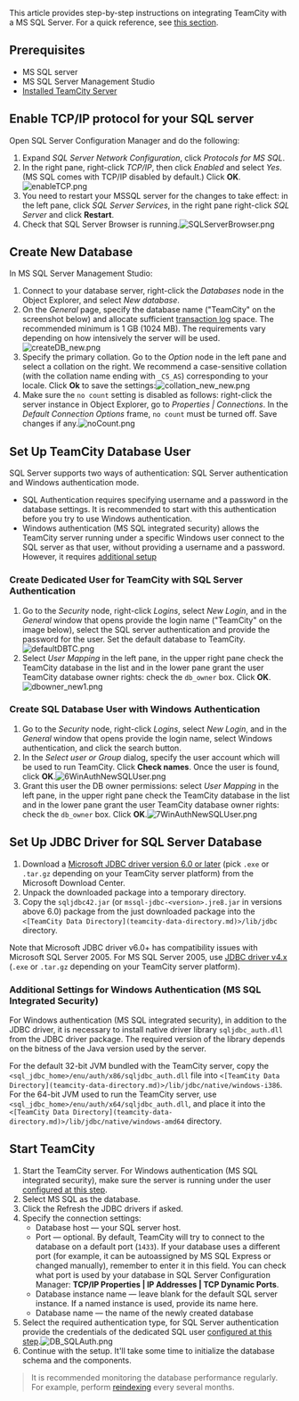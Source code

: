 [//]: # (title: Setting up TeamCity with MS SQL Server)
[//]: # (auxiliary-id: Setting up TeamCity with MS SQL Server)

This article provides step-by-step instructions on integrating TeamCity with a MS SQL Server. For a quick reference, see [this section](set-up-external-database.md#Microsoft+SQL+Server).

## Prerequisites

* MS SQL server
* MS SQL Server Management Studio
* [Installed TeamCity Server](install-and-start-teamcity-server.md)

## Enable TCP/IP protocol for your SQL server 

Open SQL Server Configuration Manager and do the following:
1. Expand _SQL Server Network Configuration_, click _Protocols for MS SQL_.
2. In the right pane, right-click _TCP/IP_, then click _Enabled_ and select _Yes_. (MS SQL comes with TCP/IP disabled by default.) Click __OK__.![enableTCP.png](enableTCP.png)
3. You need to restart your MSSQL server for the changes to take effect: in the left pane, click _SQL Server Services_, in the right pane right-click _SQL Server_ and click __Restart__.
4. Check that SQL Server Browser is running.![SQLServerBrowser.png](SQLServerBrowser.png)

## Create New Database

In MS SQL Server Management Studio:
1. Connect to your database server, right-click the _Databases_ node in the Object Explorer, and select _New database_.
2. On the _General_ page, specify the database name ("TeamCity" on the screenshot below) and allocate sufficient [transaction log](https://msdn.microsoft.com/en-us/library/ms365418.aspx) space. The recommended minimum is 1 GB (1024 MB). The requirements vary depending on how intensively the server will be used.![createDB_new.png](createDB_new.png)
3. Specify the primary collation. Go to the _Option_ node in the left pane and select a collation on the right. We recommend a case-sensitive collation (with the collation name ending with `_CS_AS`) corresponding to your locale. Click __Ok__ to save the settings:![collation_new_new.png](collation_new_new.png)
4. Make sure the `no count` setting is disabled as follows: right-click the server instance in Object Explorer, go to _Properties | Connections_. In the _Default Connection Options_ frame, `no count` must be turned off. Save changes if any.![noCount.png](noCount.png)


## Set Up TeamCity Database User

SQL Server supports two ways of authentication: SQL Server authentication and Windows authentication mode.

* SQL Authentication requires specifying username and a password in the database settings. It is recommended to start with this authentication before you try to use Windows authentication.
* Windows authentication (MS SQL integrated security) allows the TeamCity server running under a specific Windows user connect to the SQL server as that user, without providing a username and a password. However, it requires [additional setup](#Additional+Settings+for+Windows+Authentication+%28MS+SQL+Integrated+Security%29)

### Create Dedicated User for TeamCity with SQL Server Authentication

1. Go to the _Security_ node, right-click _Logins_, select _New Login_, and in the _General_ window that opens provide the login name ("TeamCity" on the image below), select the SQL server authentication and provide the password for the user. Set the default database to TeamCity.![defaultDBTC.png](defaultDBTC.png)
2. Select _User Mapping_ in the left pane, in the upper right pane check the TeamCity database in the list and in the lower pane grant the user TeamCity database owner rights: check the `db_owner` box. Click __OK__.![dbowner_new1.png](dbowner_new1.png)

### Create SQL Database User with Windows Authentication

1. Go to the _Security_ node, right-click _Logins_, select _New Login_, and in the _General_ window that opens provide the login name, select Windows authentication, and click the search button.
2. In the _Select user or Group_ dialog, specify the user account which will be used to run TeamCity. Click __Check names__. Once the user is found, click __OK__.![6WinAuthNewSQLUser.png](6WinAuthNewSQLUser.png)
3. Grant this user the DB owner permissions: select _User Mapping_ in the left pane, in the upper right pane check the TeamCity database in the list and in the lower pane grant the user TeamCity database owner rights: check the `db_owner` box. Click __OK__.![7WinAuthNewSQLUser.png](7WinAuthNewSQLUser.png)

## Set Up JDBC Driver for SQL Server Database

1. Download a [Microsoft JDBC driver version 6.0 or later](https://docs.microsoft.com/en-us/sql/connect/jdbc/download-microsoft-jdbc-driver-for-sql-server) (pick `.exe` or `.tar.gz` depending on your TeamCity server platform) from the Microsoft Download Center.
2. Unpack the downloaded package into a temporary directory.
3. Copy the `sqljdbc42.jar` (or `mssql-jdbc-<version>.jre8.jar` in versions above 6.0) package from the just downloaded package into the `<[TeamCity Data Directory](teamcity-data-directory.md)>/lib/jdbc` directory.

<note>

Note that Microsoft JDBC driver v6.0\+ has compatibility issues with Microsoft SQL Server 2005. For MS SQL Server 2005, use [JDBC driver v4.x](https://docs.microsoft.com/en-us/sql/connect/jdbc/download-microsoft-jdbc-driver-for-sql-server) (`.exe` or `.tar.gz` depending on your TeamCity server platform).

</note>

<anchor name="integratedSecurityAuth"/>

### Additional Settings for Windows Authentication (MS SQL Integrated Security)
[//]: # (AltHead: integratedSecurityAuth)

For Windows authentication (MS SQL integrated security), in addition to the JDBC driver, it is necessary to install native driver library `sqljdbc_auth.dll` from the JDBC driver package. The required version of the library depends on the bitness of the Java version used by the server.

For the default 32-bit JVM bundled with the TeamCity server, copy the `<sql_jdbc_home>/enu/auth/x86/sqljdbc_auth.dll` file into `<[TeamCity Data Directory](teamcity-data-directory.md)>/lib/jdbc/native/windows-i386`.   
For the 64-bit JVM used to run the TeamCity server, use `<sql_jdbc_home>/enu/auth/x64/sqljdbc_auth.dll`, and place it into the `<[TeamCity Data Directory](teamcity-data-directory.md)>/lib/jdbc/native/windows-amd64` directory.

## Start TeamCity

1. Start the TeamCity server. For Windows authentication (MS SQL integrated security), make sure the server is running under the user [configured at this step](#Create+SQL+Database+User+with+Windows+Authentication).
2. Select MS SQL as the database.
3. Click the Refresh the JDBC drivers if asked.
4. Specify the connection settings:
    - Database host — your SQL server host.
    - Port — optional. By default, TeamCity will try to connect to the database on a default port (`1433`). If your database uses a different port (for example, it can be autoassigned by MS SQL Express or changed manually), remember to enter it in this field. You can check what port is used by your database in SQL Server Configuration Manager: __TCP/IP Properties | IP Addresses | TCP Dynamic Ports__.
    - Database instance name — leave blank for the default SQL server instance. If a named instance is used, provide its name here.
    - Database name — the name of the newly created database
5. Select the required authentication type, for SQL Server authentication provide the credentials of the dedicated SQL user [configured at this step](#Create+Dedicated+User+for+TeamCity+with+SQL+Server+Authentication).![DB_SQLAuth.png](DB_SQLAuth.png)
6. Continue with the setup. It'll take some time to initialize the database schema and the components.

>It is recommended monitoring the database performance regularly. For example, perform [reindexing](https://msdn.microsoft.com/en-us/library/ms189858.aspx#Fragmentation) every several months.